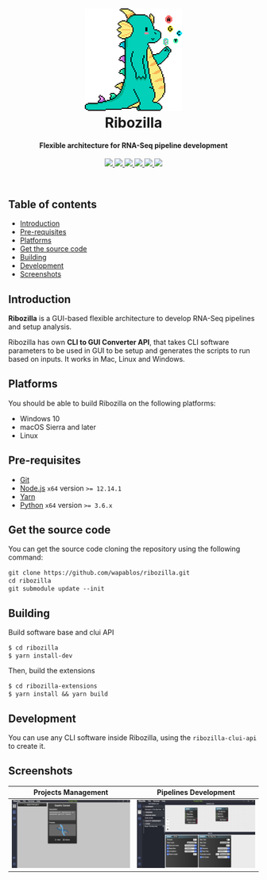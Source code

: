 <h1 align="center">
  <img src="public/images/ribozilla-logo.png" alt="Ribozilla">
   <br>
  Ribozilla
  <br>
  <h4 align="center">Flexible architecture for RNA-Seq pipeline development</h4>
</h1>
  <div align="center">
     <a target="_blank" href="https://app.netlify.com/sites/ribozilla/deploys">
      <img src="https://api.netlify.com/api/v1/badges/c448f0b6-a77b-45be-bdd3-20284b0ef3f8/deploy-status">
    </a>  
    <a target="_blank" href="https://github.com/wapablos/ribozilla">
      <img src="https://img.shields.io/github/license/wapablos/ribozilla?style=flat">
    </a>
    <a target="_blank" href="https://github.com/wapablos/ribozilla">
      <img src="https://img.shields.io/powershellgallery/p/DNS.1.1.1.1?style=plastic">
    </a>
    <a target="_blank" href="https://github.com/wapablos/ribozilla">
      <img src="https://img.shields.io/github/package-json/v/wapablos/ribozilla?style=plastic">
    </a>
    <a target="_blank" href="https://github.com/wapablos/ribozilla">
      <img src="https://img.shields.io/github/contributors-anon/wapablos/ribozilla?style=plastic">
    </a>
     <a target="_blank" href="https://github.com/wapablos/ribozilla">
      <img src="https://img.shields.io/github/issues/wapablos/ribozilla?style=plastic">
    </a>  
    <br>
    
</div>
</p>
<br>

## Table of contents

* [Introduction](#introduction)
* [Pre-requisites](#pre-requisites)
* [Platforms](#platforms)
* [Get the source code](#get-the-source-code)
* [Building](#building)
* [Development](#development)
* [Screenshots](#screenshots)
## Introduction

**Ribozilla** is a GUI-based flexible architecture to develop RNA-Seq pipelines and setup analysis.

Ribozilla has own **CLI to GUI Converter API**, that takes CLI software parameters to be used in GUI to be setup and generates the scripts to run  based on inputs. It works in Mac, Linux and Windows.

## Platforms
You should be able to build Ribozilla on the following platforms:

* Windows 10
* macOS Sierra and later
* Linux

## Pre-requisites

* [Git](https://git-scm.com/)
* [Node.js](https://nodejs.org/en/) `x64` version `>= 12.14.1`
* [Yarn](https://classic.yarnpkg.com/en/docs/install)
* [Python](https://www.python.org/) `x64` version `>= 3.6.x`

## Get the source code

  You can get the source code cloning the repository using the following command:

    git clone https://github.com/wapablos/ribozilla.git
    cd ribozilla
    git submodule update --init

## Building
Build software base and clui API
```
$ cd ribozilla
$ yarn install-dev
```

Then, build the extensions
```
$ cd ribozilla-extensions
$ yarn install && yarn build
```

## Development
You can use any CLI software inside Ribozilla, using the `ribozilla-clui-api` to create it.

## Screenshots
  Projects Management      |  Pipelines Development 
:-------------------------:|:-------------------------:
 ![](public/images/recent-projects-screen.png)|  ![](public/images/pipelines-screen.png)


